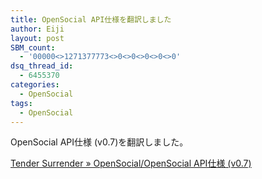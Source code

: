 ```yaml
---
title: OpenSocial API仕様を翻訳しました
author: Eiji
layout: post
SBM_count:
  - '00000<>1271377773<>0<>0<>0<>0<>0'
dsq_thread_id:
  - 6455370
categories:
  - OpenSocial
tags:
  - OpenSocial
---
```

OpenSocial API仕様 (v0.7)を翻訳しました。

[Tender Surrender » OpenSocial/OpenSocial API仕様 (v0.7)][1]

 [1]: http://devlog.agektmr.com/wiki/tide.php?OpenSocial%2FOpenSocial%20API%E4%BB%95%E6%A7%98%20%28v0.7%29